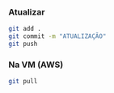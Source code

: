 ### Atualizar

```bash
git add .
git commit -m "ATUALIZAÇÃO"
git push
```

### Na VM (AWS)

```bash
git pull
```

